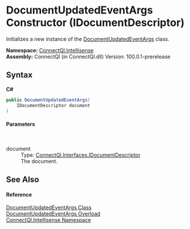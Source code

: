# DocumentUpdatedEventArgs Constructor (IDocumentDescriptor)
 

Initializes a new instance of the <a href="T_ConnectQl_Intellisense_DocumentUpdatedEventArgs">DocumentUpdatedEventArgs</a> class.

**Namespace:**&nbsp;<a href="N_ConnectQl_Intellisense">ConnectQl.Intellisense</a><br />**Assembly:**&nbsp;ConnectQl (in ConnectQl.dll) Version: 100.0.1-prerelease

## Syntax

**C#**<br />
``` C#
public DocumentUpdatedEventArgs(
	IDocumentDescriptor document
)
```


#### Parameters
&nbsp;<dl><dt>document</dt><dd>Type: <a href="T_ConnectQl_Interfaces_IDocumentDescriptor">ConnectQl.Interfaces.IDocumentDescriptor</a><br />The document.</dd></dl>

## See Also


#### Reference
<a href="T_ConnectQl_Intellisense_DocumentUpdatedEventArgs">DocumentUpdatedEventArgs Class</a><br /><a href="Overload_ConnectQl_Intellisense_DocumentUpdatedEventArgs__ctor">DocumentUpdatedEventArgs Overload</a><br /><a href="N_ConnectQl_Intellisense">ConnectQl.Intellisense Namespace</a><br />